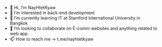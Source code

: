 - 👋 Hi, I’m NayHtetKyaw
- 👀 I’m interested in back-end development 
- 🌱 I’m currently learning IT at Stamford International University in Bangkok
- 💞️ I’m looking to collaborate on E-comm websites and anything related to web app. 
- 📫 How to reach me -> t.me/nayhtetkyaw

